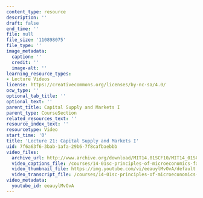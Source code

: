 ```yaml
---
content_type: resource
description: ''
draft: false
end_time: ''
file: null
file_size: '110898075'
file_type: ''
image_metadata:
  caption: ''
  credit: ''
  image-alt: ''
learning_resource_types:
- Lecture Videos
license: https://creativecommons.org/licenses/by-nc-sa/4.0/
ocw_type: ''
optional_tab_title: ''
optional_text: ''
parent_title: Capital Supply and Markets I
parent_type: CourseSection
related_resources_text: ''
resource_index_text: ''
resourcetype: Video
start_time: '0'
title: 'Lecture 21: Capital Supply and Markets I'
uid: 7f6a63f6-3bab-1afa-29b6-7f8cafbaebbb
video_files:
  archive_url: http://www.archive.org/download/MIT14.01SCF10/MIT14_01SCF10_lec21_300k.mp4
  video_captions_file: /courses/14-01sc-principles-of-microeconomics-fall-2011/a97331ab286e56ea9daf63ce313c2acb_eeauylMvOvA.vtt
  video_thumbnail_file: https://img.youtube.com/vi/eeauylMvOvA/default.jpg
  video_transcript_file: /courses/14-01sc-principles-of-microeconomics-fall-2011/a3680aab9d8586c2dfdb6d4c27144269_eeauylMvOvA.pdf
video_metadata:
  youtube_id: eeauylMvOvA
---
```


